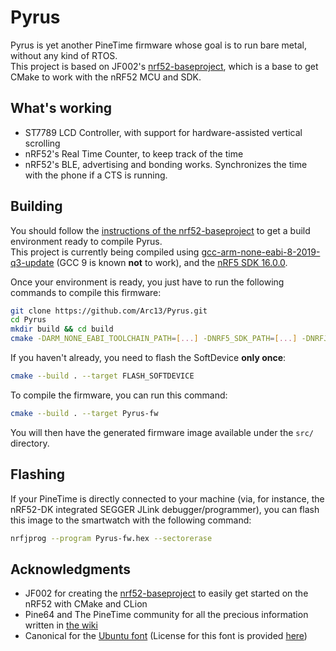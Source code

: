 # Pyrus
Pyrus is yet another PineTime firmware whose goal is to run bare metal, without any kind of RTOS.  
This project is based on JF002's [nrf52-baseproject](https://github.com/JF002/nrf52-baseproject), which is a base to get CMake to work with the nRF52 MCU and SDK.

## What's working
- ST7789 LCD Controller, with support for hardware-assisted vertical scrolling
- nRF52's Real Time Counter, to keep track of the time
- nRF52's BLE, advertising and bonding works. Synchronizes the time with the phone if a CTS is running.

## Building
You should follow the [instructions of the nrf52-baseproject](https://github.com/JF002/nrf52-baseproject/blob/master/README.md#nrf52-baseproject) to get a build environment ready to compile Pyrus.  
This project is currently being compiled using [gcc-arm-none-eabi-8-2019-q3-update](https://developer.arm.com/tools-and-software/open-source-software/developer-tools/gnu-toolchain/gnu-rm/downloads) (GCC 9 is known **not** to work), and the [nRF5 SDK 16.0.0](https://www.nordicsemi.com/Software-and-tools/Software/nRF5-SDK/Download#infotabs).

Once your environment is ready, you just have to run the following commands to compile this firmware:
```sh
git clone https://github.com/Arc13/Pyrus.git
cd Pyrus
mkdir build && cd build
cmake -DARM_NONE_EABI_TOOLCHAIN_PATH=[...] -DNRF5_SDK_PATH=[...] -DNRFJPROG=[...] ..
```

If you haven't already, you need to flash the SoftDevice **only once**:
```sh
cmake --build . --target FLASH_SOFTDEVICE
```

To compile the firmware, you can run this command:
```sh
cmake --build . --target Pyrus-fw
```

You will then have the generated firmware image available under the ``src/`` directory. 

## Flashing
If your PineTime is directly connected to your machine (via, for instance, the nRF52-DK integrated SEGGER JLink debugger/programmer),
you can flash this image to the smartwatch with the following command:
```sh
nrfjprog --program Pyrus-fw.hex --sectorerase
```

## Acknowledgments
- JF002 for creating the [nrf52-baseproject](https://github.com/JF002/nrf52-baseproject) to easily get started on the nRF52 with CMake and CLion
- Pine64 and The PineTime community for all the precious information written in [the wiki](https://wiki.pine64.org/index.php/PineTime)
- Canonical for the [Ubuntu font](https://design.ubuntu.com/font/) (License for this font is provided [here](https://github.com/Arc13/Pyrus/tree/master/src/Fonts/ubuntu-font-licence-1.0.txt))